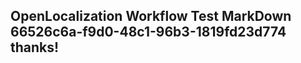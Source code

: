 <properties
ms.topic="hero-topic"
ms.test1="hero-topic"
ms.test2="test"/>


## OpenLocalization Workflow Test MarkDown 66526c6a-f9d0-48c1-96b3-1819fd23d774 thanks!



<!--HONumber=Oct16_HO3-->



